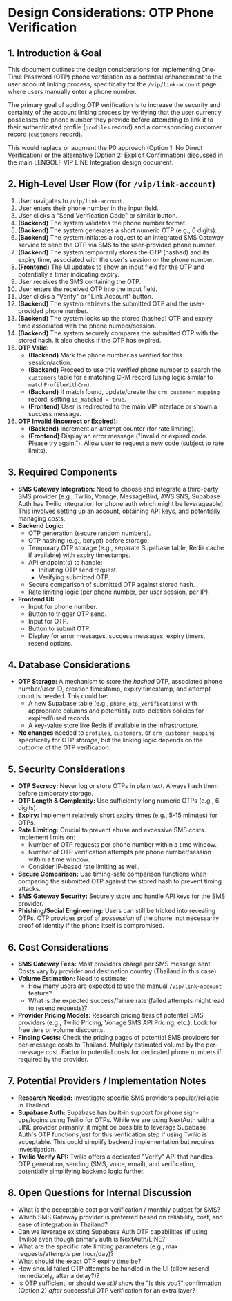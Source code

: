 # Design Considerations: OTP Phone Verification

## 1. Introduction & Goal

This document outlines the design considerations for implementing One-Time Password (OTP) phone verification as a potential enhancement to the user account linking process, specifically for the `/vip/link-account` page where users manually enter a phone number.

The primary goal of adding OTP verification is to increase the security and certainty of the account linking process by verifying that the user currently possesses the phone number they provide before attempting to link it to their authenticated profile (`profiles` record) and a corresponding customer record (`customers` record).

This would replace or augment the P0 approach (Option 1: No Direct Verification) or the alternative (Option 2: Explicit Confirmation) discussed in the main LENGOLF VIP LINE Integration design document.

## 2. High-Level User Flow (for `/vip/link-account`)

1.  User navigates to `/vip/link-account`.
2.  User enters their phone number in the input field.
3.  User clicks a "Send Verification Code" or similar button.
4.  **(Backend)** The system validates the phone number format.
5.  **(Backend)** The system generates a short numeric OTP (e.g., 6 digits).
6.  **(Backend)** The system initiates a request to an integrated SMS Gateway service to send the OTP via SMS to the user-provided phone number.
7.  **(Backend)** The system temporarily stores the OTP (hashed) and its expiry time, associated with the user's session or the phone number.
8.  **(Frontend)** The UI updates to show an input field for the OTP and potentially a timer indicating expiry.
9.  User receives the SMS containing the OTP.
10. User enters the received OTP into the input field.
11. User clicks a "Verify" or "Link Account" button.
12. **(Backend)** The system retrieves the submitted OTP and the user-provided phone number.
13. **(Backend)** The system looks up the stored (hashed) OTP and expiry time associated with the phone number/session.
14. **(Backend)** The system securely compares the submitted OTP with the stored hash. It also checks if the OTP has expired.
15. **OTP Valid:**
    *   **(Backend)** Mark the phone number as verified for this session/action.
    *   **(Backend)** Proceed to use this *verified* phone number to search the `customers` table for a matching CRM record (using logic similar to `matchProfileWithCrm`).
    *   **(Backend)** If match found, update/create the `crm_customer_mapping` record, setting `is_matched = true`.
    *   **(Frontend)** User is redirected to the main VIP interface or shown a success message.
16. **OTP Invalid (Incorrect or Expired):**
    *   **(Backend)** Increment an attempt counter (for rate limiting).
    *   **(Frontend)** Display an error message ("Invalid or expired code. Please try again."). Allow user to request a new code (subject to rate limits).

## 3. Required Components

*   **SMS Gateway Integration:** Need to choose and integrate a third-party SMS provider (e.g., Twilio, Vonage, MessageBird, AWS SNS, Supabase Auth has Twilio integration for phone auth which might be leverageable). This involves setting up an account, obtaining API keys, and potentially managing costs.
*   **Backend Logic:**
    *   OTP generation (secure random numbers).
    *   OTP hashing (e.g., bcrypt) before storage.
    *   Temporary OTP storage (e.g., separate Supabase table, Redis cache if available) with expiry timestamps.
    *   API endpoint(s) to handle:
        *   Initiating OTP send request.
        *   Verifying submitted OTP.
    *   Secure comparison of submitted OTP against stored hash.
    *   Rate limiting logic (per phone number, per user session, per IP).
*   **Frontend UI:**
    *   Input for phone number.
    *   Button to trigger OTP send.
    *   Input for OTP.
    *   Button to submit OTP.
    *   Display for error messages, success messages, expiry timers, resend options.

## 4. Database Considerations

*   **OTP Storage:** A mechanism to store the *hashed* OTP, associated phone number/user ID, creation timestamp, expiry timestamp, and attempt count is needed. This could be:
    *   A new Supabase table (e.g., `phone_otp_verifications`) with appropriate columns and potentially auto-deletion policies for expired/used records.
    *   A key-value store like Redis if available in the infrastructure.
*   **No changes** needed to `profiles`, `customers`, or `crm_customer_mapping` specifically for OTP *storage*, but the linking logic depends on the *outcome* of the OTP verification.

## 5. Security Considerations

*   **OTP Secrecy:** Never log or store OTPs in plain text. Always hash them before temporary storage.
*   **OTP Length & Complexity:** Use sufficiently long numeric OTPs (e.g., 6 digits).
*   **Expiry:** Implement relatively short expiry times (e.g., 5-15 minutes) for OTPs.
*   **Rate Limiting:** Crucial to prevent abuse and excessive SMS costs. Implement limits on:
    *   Number of OTP requests per phone number within a time window.
    *   Number of OTP verification attempts per phone number/session within a time window.
    *   Consider IP-based rate limiting as well.
*   **Secure Comparison:** Use timing-safe comparison functions when comparing the submitted OTP against the stored hash to prevent timing attacks.
*   **SMS Gateway Security:** Securely store and handle API keys for the SMS provider.
*   **Phishing/Social Engineering:** Users can still be tricked into revealing OTPs. OTP provides proof of *possession* of the phone, not necessarily proof of identity if the phone itself is compromised.

## 6. Cost Considerations

*   **SMS Gateway Fees:** Most providers charge per SMS message sent. Costs vary by provider and destination country (Thailand in this case).
*   **Volume Estimation:** Need to estimate:
    *   How many users are expected to use the manual `/vip/link-account` feature?
    *   What is the expected success/failure rate (failed attempts might lead to resend requests)?
*   **Provider Pricing Models:** Research pricing tiers of potential SMS providers (e.g., Twilio Pricing, Vonage SMS API Pricing, etc.). Look for free tiers or volume discounts.
*   **Finding Costs:** Check the pricing pages of potential SMS providers for per-message costs to Thailand. Multiply estimated volume by the per-message cost. Factor in potential costs for dedicated phone numbers if required by the provider.

## 7. Potential Providers / Implementation Notes

*   **Research Needed:** Investigate specific SMS providers popular/reliable in Thailand.
*   **Supabase Auth:** Supabase has built-in support for phone sign-ups/logins using Twilio for OTPs. While we are using NextAuth with a LINE provider primarily, it might be possible to leverage Supabase Auth's OTP functions *just* for this verification step if using Twilio is acceptable. This could simplify backend implementation but requires investigation.
*   **Twilio Verify API:** Twilio offers a dedicated "Verify" API that handles OTP generation, sending (SMS, voice, email), and verification, potentially simplifying backend logic further.

## 8. Open Questions for Internal Discussion

*   What is the acceptable cost per verification / monthly budget for SMS?
*   Which SMS Gateway provider is preferred based on reliability, cost, and ease of integration in Thailand?
*   Can we leverage existing Supabase Auth OTP capabilities (if using Twilio) even though primary auth is NextAuth/LINE?
*   What are the specific rate limiting parameters (e.g., max requests/attempts per hour/day)?
*   What should the exact OTP expiry time be?
*   How should failed OTP attempts be handled in the UI (allow resend immediately, after a delay?)?
*   Is OTP sufficient, or should we *still* show the "Is this you?" confirmation (Option 2) *after* successful OTP verification for an extra layer? 